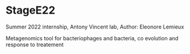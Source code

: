 # StageE22
 Summer 2022 internship, Antony Vincent lab, 
 Author: Eleonore Lemieux

Metagenomics tool for bacteriophages and bacteria, co evolution and response to treatement


